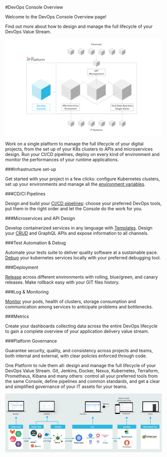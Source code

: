 #DevOps Console Overview

Welcome to the DevOps Console Overview page!

Find out more about how to design and manage the full lifecycle of your DevOps Value Stream.


![image alt text](img/devops_console.png)

Work on a single platform to manage the full lifecycle of your digital projects, from the set up of your K8s clusters to APIs and
microservices design. Run your CI/CD pipelines, deploy on every kind of environment and monitor the performances of your
runtime applications.


###Infrastructure set-up

Get started with your project in a few clicks: configure Kubernetes clusters, set up your environments and manage all the [environment variables](../development_suite/overview-dev-suite.md).

###CD/CI Pipelines

Design and build your [CI/CD pipelines](../development_suite/deploy/deploy/): choose your preferred DevOps tools, put them in the right order and let the Console do the work for you.

###Microservices and API Design

Develop containerized services in any language with [Templates](../runtime_suite/overview-runtime-suite/#microservices-marketplace). Design your [CRUD](../development_suite/api-console/api-design/crud_advanced/) and GraphQL APIs and expose information to all channels.

###Test Automation & Debug

Automate your tests suite to deliver quality software at a sustainable pace. [Debug](../development_suite/debugging/telepresence/) your kubernetes services locally with your preferred debugging tool.

###Deployment

[Release](../deploy/deploy/#deploy-details-page) across different environments with rolling, blue/green, and canary releases. Make rollback easy with your GIT files history.

###Log & Monitoring

[Monitor](../development_suite/monitoring/monitoring/) your pods, health of clusters, storage consumption and communication among services to anticipate problems and bottlenecks.

###Metrics

Create your dashboards collecting data across the entire DevOps lifecycle to gain a complete overview of your application delivery value stream.

###Platform Governance

Guarantee security, quality, and consistency across projects and teams, both internal and external, with clear policies enforced through code.


One Platform to rule them all: design and manage the full lifecycle of your DevOps Value Stream.
Git, Jenkins, Docker, Nexus, Kubernetes, Terraform, Prometheus, Kibana and many others: control all your preferred tools from the same Console, define pipelines and common standards, and get a clear and simplified governance of your IT assets for your teams.


![image alt text](img/valuestream.png)
